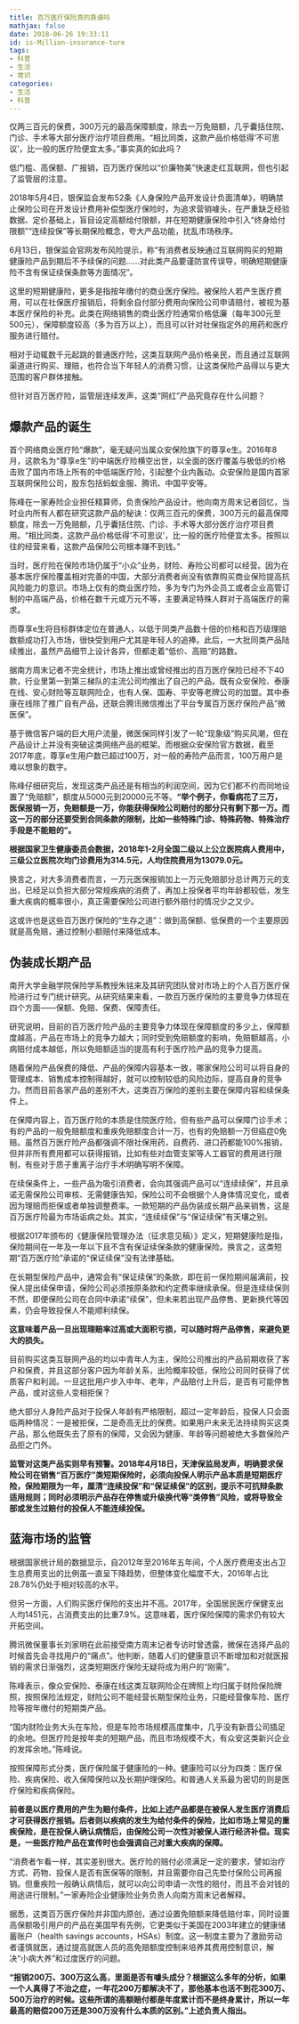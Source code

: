 ```yaml
---
title: 百万医疗保险真的靠谱吗
mathjax: false
date: 2018-06-26 19:33:11
id: is-Million-insurance-ture
tags:
- 科普
- 生活
- 常识
categories:
- 生活
- 科普
---
```


仅两三百元的保费，300万元的最高保障额度，除去一万免赔额，几乎囊括住院、门诊、手术等大部分医疗治疗项目费用。“相比同类，这款产品价格低得‘不可思议’，比一般的医疗险便宜太多。”事实真的如此吗？

<!---more--->

低门槛、高保额、广报销，百万医疗保险以“价廉物美”快速走红互联网，但也引起了监管层的注意。

2018年5月4日，银保监会发布52条《人身保险产品开发设计负面清单》，明确禁止保险公司在开发设计费用补偿型医疗保险时，为追求营销噱头，在严重缺乏经验数据、定价基础上，盲目设定高额给付限额，并在短期健康保险中引入“终身给付限额”“连续投保”等长期保险概念，夸大产品功能，扰乱市场秩序。

6月13日，银保监会官网发布风险提示，称“有消费者反映通过互联网购买的短期健康险产品到期后不予续保的问题……对此类产品要谨防宣传误导，明确短期健康险不含有保证续保条款等方面情况”。

这里的短期健康险，更多是指按年缴付的商业医疗保险。被保险人若产生医疗费用，可以在社保医疗报销后，将剩余自付部分费用向保险公司申请赔付，被视为基本医疗保险的补充。此类在网络销售的商业医疗险通常价格低廉（每年300元至500元），保障额度较高（多为百万以上），而且可以针对社保指定外的用药和医疗服务进行赔付。

相对于动辄数千元起跳的普通医疗险，这类互联网产品价格亲民，而且通过互联网渠道进行购买、理赔，也符合当下年轻人的消费习惯，让这类保险产品得以与更大范围的客户群体接触。

但针对百万医疗险，监管层连续发声，这类“网红”产品究竟存在什么问题？

## 爆款产品的诞生

首个网络商业医疗险“爆款”，毫无疑问当属众安保险旗下的尊享e生。2016年8月，这款名为“尊享e生”的中端医疗险横空出世，以全面的医疗覆盖与极低的价格击败了国内市场上所有的中低端医疗险，引起整个业内轰动。众安保险是国内首家互联网保险公司，股东包括蚂蚁金服、腾讯、中国平安等。

陈峰在一家寿险企业担任精算师，负责保险产品设计。他向南方周末记者回忆，当时业内所有人都在研究这款产品的秘诀：仅两三百元的保费，300万元的最高保障额度，除去一万免赔额，几乎囊括住院、门诊、手术等大部分医疗治疗项目费用。“相比同类，这款产品价格低得‘不可思议’，比一般的医疗险便宜太多。按照以往的经营来看，这款产品保险公司根本赚不到钱。”

当时，医疗险在保险市场仍属于“小众”业务，财险、寿险公司都可以经营。因为在基本医疗保险覆盖相对完善的中国，大部分消费者尚没有依靠购买商业保险提高抗风险能力的意识。市场上仅有的商业医疗险，多为专门为外企员工或者企业高管订制的中高端产品，价格在数千元或万元不等，主要满足特殊人群对于高端医疗的需求。

而尊享e生将目标群体定位在普通人，以低于同类产品数十倍的价格和百万级理赔数额成功打入市场，很快受到用户尤其是年轻人的追捧。此后，一大批同类产品陆续推出，虽然产品细节上设计各异，但都走着“低价、高赔”的路数。

据南方周末记者不完全统计，市场上推出或曾经推出的百万医疗保险已经不下40款，行业里第一到第三梯队的主流公司均推出了自己的产品。既有众安保险、泰康在线、安心财险等互联网险企，也有人保、国寿、平安等老牌公司的加盟。其中泰康在线除了推广自有产品，还联合腾讯微信推出了平台专属百万医疗保险产品“微医保”。

基于微信客户端的巨大用户流量，微医保同样引发了一轮“现象级”购买风潮，但在产品设计上并没有突破这类网络产品的框架。而根据众安保险官方数据，截至2017年底，尊享e生用户数已超过100万，对一般的寿险产品而言，100万用户是难以想象的数字。

陈峰仔细研究后，发现这类产品还是有相当的利润空间，因为它们都不约而同地设置了“免赔额”，额度从5000元到20000元不等。**“举个例子，你看病花了三万，医保报销一万，免赔额是一万，你能获得保险公司赔付的部分只有剩下那一万。而这一万的部分还要受到合同条款的限制，比如一些特殊门诊、特殊药物、特殊治疗手段是不能赔的”。**

**根据国家卫生健康委员会数据，2018年1-2月全国二级以上公立医院病人费用中，三级公立医院次均门诊费用为314.5元，人均住院费用为13079.0元。**

换言之，对大多消费者而言，一万元医保报销加上一万元免赔部分总计两万元的支出，已经足以负担大部分常规疾病的消费了，再加上投保者平均年龄都较低，发生重大疾病的概率很小，真正需要保险公司进行额外赔付的情况少之又少。

这或许也是这些百万医疗保险的“生存之道”：做到高保额、低保费的一个主要原因就是高免赔，通过控制小额赔付来降低成本。

## 伪装成长期产品

南开大学金融学院保险学系教授朱铭来及其研究团队曾对市场上的个人百万医疗保险进行过专门统计研究。从研究结果来看，一款百万医疗保险的主要竞争力体现在四个方面——保额、免赔、保费、保障责任。

研究说明，目前的百万医疗险产品的主要竞争力体现在保障额度的多少上，保障额度越高，产品在市场上的竞争力越大；同时受到免赔额度的影响，免赔额越高，小病赔付成本越低，所以免赔额适当的提高有利于医疗险产品的竞争力提高。

随着保险产品保费的降低、产品的保障内容基本一致，哪家保险公司可以将自身的管理成本、销售成本控制得越好，就可以控制较低的风险边际，提高自身的竞争力。然而目前各家产品的差别不大，这类百万保险的差别主要在保障内容和续保条件上。

在保障内容上，百万医疗险的本质是住院医疗险，但有些产品可以保障门诊手术；有的产品的一般免赔额度和重疾免赔额度合计一万，也有的免赔额一万但癌症0免赔。虽然百万医疗险产品都强调不限社保用药，自费药、进口药都能100%报销，但并非所有费用都可以获得报销，比如有些对血管支架等人工器官的费用进行限制，有些对于质子重离子治疗手术明确写明不保障。

在续保条件上，一些产品为吸引消费者，会向其强调产品可以“连续续保”，并且承诺无需保险公司审核、无需健康告知，保险公司不会根据个人身体情况变化，或者因为理赔而拒保或者单独调整费率。一款短期的产品伪装成长期产品来销售，这是百万医疗险最为市场诟病之处。其实，“连续续保”与“保证续保”有天壤之别。

根据2017年颁布的《健康保险管理办法（征求意见稿）》定义，短期健康险是指，保险期间在一年及一年以下且不含有保证续保条款的健康保险。换言之，这类短期“百万医疗险”承诺的“保证续保”没有法律基础。

在长期型保险产品中，通常会有“保证续保”的条款，即在前一保险期间届满前，投保人提出续保申请，保险公司必须按原条款和约定费率继续承保。但是连续续保则不然，即便保险公司在合同中承诺“续保”，但未来若出现产品停售、更新换代等因素，仍会导致投保人不能顺利续保。

**这意味着产品一旦出现理赔率过高或大面积亏损，可以随时将产品停售，来避免更大的损失。**

目前购买这类互联网产品的均以中青年人为主，保险公司推出的产品前期收获了客户和保费，并且这部分客户因为年龄关系，出险概率较低，保险公司同时获得了优质客户和利润。一旦这批用户步入中年、老年，产品赔付上升后，是否有可能停售产品，或对这些人变相拒保？

绝大部分人身险产品对于投保人年龄有严格限制，超过一定年龄后，投保人只会面临两种情况：一是被拒保，二是奇高无比的保费。如果用户未来无法持续购买这类产品，那么他既失去了原有的保障，又会因为健康、年龄等问题被绝大多数保险产品拒之门外。

**监管对这类产品实则早有预警。2018年4月18日，天津保监局发声，明确要求保险公司在销售“百万医疗”类短期保险时，必须向投保人明示产品本质是短期医疗险，保险期限为一年，厘清“连续投保”和“保证续保”的区别，提示不可抗辩条款适用规则；同时必须明示产品存在停售或升级换代等“类停售”风险，或将导致全部或发生过赔付的投保人不能连续投保。**

## 蓝海市场的监管

根据国家统计局的数据显示，自2012年至2016年五年间，个人医疗费用支出占卫生总费用支出的比例虽一直呈下降趋势，但整体变化幅度不大，2016年占比28.78%仍处于相对较高的水平。

但另一方面，人们购买医疗保险的支出并不高。2017年，全国居民医疗保健支出人均1451元，占消费支出的比重7.9%。这意味着，医疗保险保障的需求仍有较大开拓空间。

腾讯微保董事长刘家明在此前接受南方周末记者专访时曾透露，微保在选择产品的时候首先会寻找用户的“痛点”。他判断，随着人们的健康意识不断增加和对就医报销的需求日渐强烈，这类短期医疗保险无疑将成为用户的“刚需”。

陈峰表示，像众安保险、泰康在线这类互联网险企在牌照上均归属于财险保险牌照，按照保险法规定，财险公司不能经营长期型保险业务，只能经营像车险、医疗险等按年缴付的短期类产品。

“国内财险业务大头在车险，但是车险市场规模高度集中，几乎没有新晋公司插足的余地。但医疗险是按年卖的短期产品，而且市场规模不大，有众安这类新兴企业的发挥余地。”陈峰说。

按照保障形式分类，医疗保险属于健康险的一种。健康险可以分为四类：医疗保险、疾病保险、收入保障保险以及长期护理保险。和普通人关系最为密切的则是医疗保险和疾病保险。

**前者是以医疗费用的产生为赔付条件，比如上述产品都是在被保人发生医疗消费后才可获得医疗报销。后者则以疾病的发生为给付条件的保险，比如市场上常见的重疾保险，是在投保人确认病情后，由保险公司一次性对被保人进行经济补偿。现实是，一些医疗险产品在宣传时也会强调自己对重大疾病的保障。**

“消费者乍看一样，其实差别很大。医疗险的赔付必须满足一定的要求，譬如治疗方式、药物、投保人是否有医保等的限制，并且需要你自己先垫付保险公司再报销。但重疾险一般确认病情后，就可以向公司申请一次性的赔付，而且不会对钱的用途进行限制。”一家寿险企业健康险业务负责人向南方周末记者解释。

据悉，这类百万医疗保险并非国内原创，通过设置免赔额来降低赔付率，同时设置高保额吸引用户的产品在美国早有先例，它更类似于美国在2003年建立的健康储蓄账户（health savings accounts，HSAs）制度。这一制度主要为了激励劳动者谨慎就医，通过提高就医人员的高免赔额度控制来培养其费用控制意识，解决“小病大养”和过度医疗的问题。

**“报销200万、300万这么高，里面是否有噱头成分？根据这么多年的分析，如果一个人真得了不治之症，一年花200万都解决不了，那他基本也活不到花300万、500万治疗的时候。这些所谓的高额赔付都是年度累计而不是终身累计，所以一年最高的赔偿200万还是300万没有什么本质的区别。”上述负责人指出。**